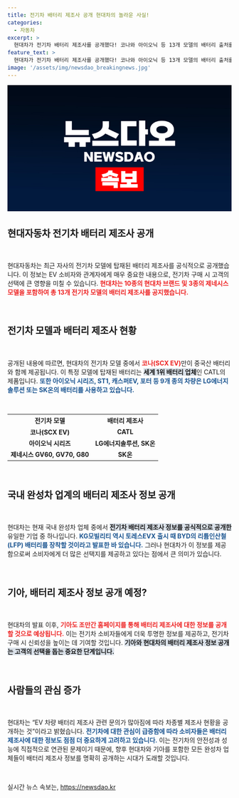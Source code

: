 ```yaml
---
title: 전기차 배터리 제조사 공개 현대차의 놀라운 사실!
categories:
  - 자동차
excerpt: >
  현대차가 전기차 배터리 제조사를 공개했다! 코나와 아이오닉 등 13개 모델의 배터리 출처를 밝혀, 국내 배터리업체와의 협력 관계 등이 주목받고 있다. 기아도 곧 발표할 예정! 클릭하고 자세한 내용을 알아보세요!
feature_text: >
  현대차가 전기차 배터리 제조사를 공개했다! 코나와 아이오닉 등 13개 모델의 배터리 출처를 밝혀, 국내 배터리업체와의 협력 관계 등이 주목받고 있다. 기아도 곧 발표할 예정! 클릭하고 자세한 내용을 알아보세요!
image: '/assets/img/newsdao_breakingnews.jpg'
---
```


<p><img src="/assets/img/newsdao_breakingnews.jpg" alt="koreaapp 속보" /></p>

<h2 data-ke-size="size26">현대자동차 전기차 배터리 제조사 공개</h2>

<p data-ke-size="size16">&nbsp;</p>

<p>현대자동차는 최근 자사의 전기차 모델에 탑재된 배터리 제조사를 공식적으로 공개했습니다. 이 정보는 EV 소비자와 관계자에게 매우 중요한 내용으로, 전기차 구매 시 고객의 선택에 큰 영향을 미칠 수 있습니다. <b><span style="color: #ee2323;">현대차는 10종의 현대차 브랜드 및 3종의 제네시스 모델을 포함하여 총 13개 전기차 모델의 배터리 제조사를 공지했습니다.</span></b> </p>

<p data-ke-size="size16">&nbsp;</p>

<h2 data-ke-size="size26">전기차 모델과 배터리 제조사 현황</h2>

<p data-ke-size="size16">&nbsp;</p>

<p>공개된 내용에 따르면, 현대차의 전기차 모델 중에서 <b><span style="color: #ee2323;">코나(SCX EV)</span></b>만이 중국산 배터리와 함께 제공됩니다. 이 특정 모델에 탑재된 배터리는 <b><span style="background-color: #21538527;">세계 1위 배터리 업체</span></b>인 CATL의 제품입니다. <b><span style="color: #1a5490;">또한 아이오닉 시리즈, ST1, 캐스퍼EV, 포터 등 9개 종의 차량은 LG에너지솔루션 또는 SK온의 배터리를 사용하고 있습니다.</span></b></p>

<p data-ke-size="size16">&nbsp;</p>

<table>
  <tr>
    <th><b>전기차 모델</b></th>
    <th><b>배터리 제조사</b></th>
  </tr>
  <tr>
    <td style="text-align: center; height: 17px;"><b>코나(SCX EV)</b></td>
    <td style="text-align: center; height: 17px;"><b>CATL</b></td>
  </tr>
  <tr>
    <td style="text-align: center; height: 17px;"><b>아이오닉 시리즈</b></td>
    <td style="text-align: center; height: 17px;"><b>LG에너지솔루션, SK온</b></td>
  </tr>
  <tr>
    <td style="text-align: center; height: 17px;"><b>제네시스 GV60, GV70, G80</b></td>
    <td style="text-align: center; height: 17px;"><b>SK온</b></td>
  </tr>
</table>

<p data-ke-size="size16">&nbsp;</p>

<h2 data-ke-size="size26">국내 완성차 업계의 배터리 제조사 정보 공개</h2>

<p data-ke-size="size16">&nbsp;</p>

<p>현대차는 현재 국내 완성차 업체 중에서 <b><span style="background-color: #21538527;">전기차 배터리 제조사 정보를 공식적으로 공개한</span></b> 유일한 기업 중 하나입니다. <b><span style="color: #1a5490;">KG모빌리티 역시 토레스EVX 출시 때 BYD의 리튬인산철(LFP) 배터리를 장착할 것이라고 발표한 바 있습니다.</span></b> 그러나 현대차가 이 정보를 제공함으로써 소비자에게 더 많은 선택지를 제공하고 있다는 점에서 큰 의미가 있습니다.</p>

<p data-ke-size="size16">&nbsp;</p>

<h2 data-ke-size="size26">기아, 배터리 제조사 정보 공개 예정?</h2>

<p data-ke-size="size16">&nbsp;</p>

<p>현대차의 발표 이후, <b><span style="color: #ee2323;">기아도 조만간 홈페이지를 통해 배터리 제조사에 대한 정보를 공개할 것으로 예상됩니다.</span></b> 이는 전기차 소비자들에게 더욱 투명한 정보를 제공하고, 전기차 구매 시 신뢰성을 높이는 데 기여할 것입니다. <b><span style="background-color: #21538527;">기아와 현대차의 배터리 제조사 정보 공개는 고객의 선택을 돕는 중요한 단계입니다.</span></b></p>

<p data-ke-size="size16">&nbsp;</p>

<h2 data-ke-size="size26">사람들의 관심 증가</h2>

<p data-ke-size="size16">&nbsp;</p>

<p>현대차는 “EV 차량 배터리 제조사 관련 문의가 많아짐에 따라 차종별 제조사 현황을 공개하는 것”이라고 밝혔습니다. <b><span style="color: #1a5490;">전기차에 대한 관심이 급증함에 따라 소비자들은 배터리 제조사에 대한 정보도 점점 더 중요하게 고려하고 있습니다.</span></b> 이는 전기차의 안전성과 성능에 직접적으로 연관된 문제이기 때문에, 향후 현대차와 기아를 포함한 모든 완성차 업체들이 배터리 제조사 정보를 명확히 공개하는 시대가 도래할 것입니다.</p>

<p data-ke-size="size16">&nbsp;</p>
실시간 뉴스 속보는, <a href="https://newsdao.kr" rel="dofollow">https://newsdao.kr</a>


